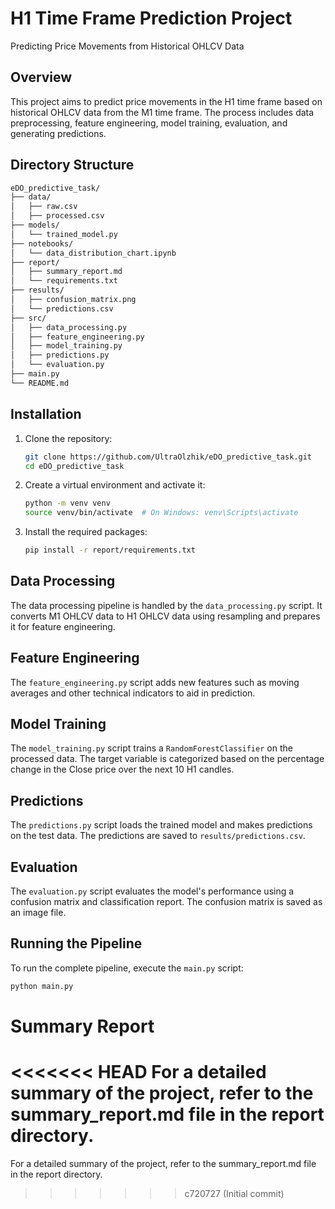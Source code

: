 # H1 Time Frame Prediction Project

Predicting Price Movements from Historical OHLCV Data

## Overview

This project aims to predict price movements in the H1 time frame based on historical OHLCV data from the M1 time frame. The process includes data preprocessing, feature engineering, model training, evaluation, and generating predictions.

## Directory Structure

```sh
eDO_predictive_task/
├── data/
│   ├── raw.csv
│   ├── processed.csv
├── models/
│   └── trained_model.py
├── notebooks/
│   └── data_distribution_chart.ipynb
├── report/
│   ├── summary_report.md
│   └── requirements.txt
├── results/
│   ├── confusion_matrix.png
│   └── predictions.csv
├── src/
│   ├── data_processing.py
│   ├── feature_engineering.py
│   ├── model_training.py
│   ├── predictions.py
│   └── evaluation.py
├── main.py
└── README.md
```

## Installation
1. Clone the repository:
    ```sh
    git clone https://github.com/UltraOlzhik/eDO_predictive_task.git
    cd eDO_predictive_task
    ```

2. Create a virtual environment and activate it:
    ```sh
    python -m venv venv
    source venv/bin/activate  # On Windows: venv\Scripts\activate
    ```

3. Install the required packages:
    ```sh
    pip install -r report/requirements.txt
    ```

## Data Processing
The data processing pipeline is handled by the `data_processing.py` script. It converts M1 OHLCV data to H1 OHLCV data using resampling and prepares it for feature engineering.

## Feature Engineering
The `feature_engineering.py` script adds new features such as moving averages and other technical indicators to aid in prediction.

## Model Training
The `model_training.py` script trains a `RandomForestClassifier` on the processed data. The target variable is categorized based on the percentage change in the Close price over the next 10 H1 candles.

## Predictions
The `predictions.py` script loads the trained model and makes predictions on the test data. The predictions are saved to `results/predictions.csv`.

## Evaluation
The `evaluation.py` script evaluates the model's performance using a confusion matrix and classification report. The confusion matrix is saved as an image file.

## Running the Pipeline
To run the complete pipeline, execute the `main.py` script:
```sh
python main.py
```

# Summary Report

<<<<<<< HEAD
For a detailed summary of the project, refer to the summary_report.md file in the report directory.
=======
For a detailed summary of the project, refer to the summary_report.md file in the report directory.
>>>>>>> c720727 (Initial commit)
